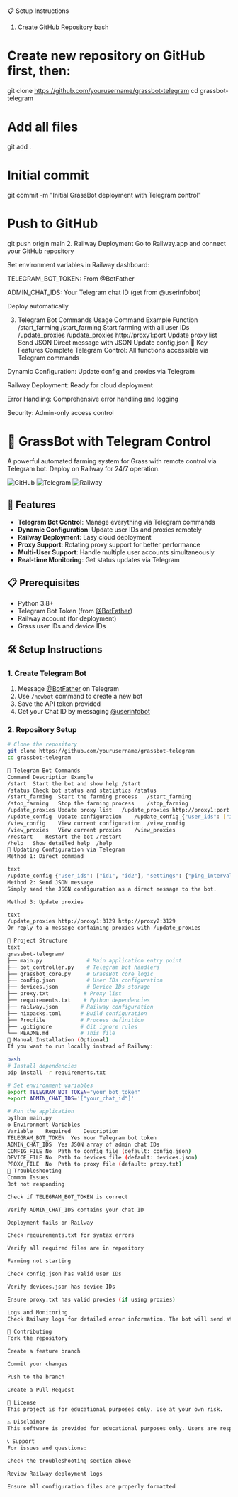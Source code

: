 📋 Setup Instructions
1. Create GitHub Repository
bash
# Create new repository on GitHub first, then:
git clone https://github.com/yourusername/grassbot-telegram
cd grassbot-telegram

# Add all files
git add .

# Initial commit
git commit -m "Initial GrassBot deployment with Telegram control"

# Push to GitHub
git push origin main
2. Railway Deployment
Go to Railway.app and connect your GitHub repository

Set environment variables in Railway dashboard:

TELEGRAM_BOT_TOKEN: From @BotFather

ADMIN_CHAT_IDS: Your Telegram chat ID (get from @userinfobot)

Deploy automatically

3. Telegram Bot Commands Usage
Command	Example	Function
/start_farming	/start_farming	Start farming with all user IDs
/update_proxies	/update_proxies http://proxy1:port	Update proxy list
Send JSON	Direct message with JSON	Update config.json
🔧 Key Features
Complete Telegram Control: All functions accessible via Telegram commands

Dynamic Configuration: Update config and proxies via Telegram

Railway Deployment: Ready for cloud deployment

Error Handling: Comprehensive error handling and logging

Security: Admin-only access control


# 🤖 GrassBot with Telegram Control

A powerful automated farming system for Grass with remote control via Telegram bot. Deploy on Railway for 24/7 operation.

![GitHub](https://img.shields.io/badge/python-3.8%2B-blue)
![Telegram](https://img.shields.io/badge/Telegram-Bot-green)
![Railway](https://img.shields.io/badge/Deploy-Railway-purple)

## 🚀 Features

- **Telegram Bot Control**: Manage everything via Telegram commands
- **Dynamic Configuration**: Update user IDs and proxies remotely
- **Railway Deployment**: Easy cloud deployment
- **Proxy Support**: Rotating proxy support for better performance
- **Multi-User Support**: Handle multiple user accounts simultaneously
- **Real-time Monitoring**: Get status updates via Telegram

## 📋 Prerequisites

- Python 3.8+
- Telegram Bot Token (from [@BotFather](https://t.me/BotFather))
- Railway account (for deployment)
- Grass user IDs and device IDs

## 🛠️ Setup Instructions

### 1. Create Telegram Bot

1. Message [@BotFather](https://t.me/BotFather) on Telegram
2. Use `/newbot` command to create a new bot
3. Save the API token provided
4. Get your Chat ID by messaging [@userinfobot](https://t.me/userinfobot)

### 2. Repository Setup

```bash
# Clone the repository
git clone https://github.com/yourusername/grassbot-telegram
cd grassbot-telegram

🤖 Telegram Bot Commands
Command	Description	Example
/start	Start the bot and show help	/start
/status	Check bot status and statistics	/status
/start_farming	Start the farming process	/start_farming
/stop_farming	Stop the farming process	/stop_farming
/update_proxies	Update proxy list	/update_proxies http://proxy1:port
/update_config	Update configuration	/update_config {"user_ids": ["id1"]}
/view_config	View current configuration	/view_config
/view_proxies	View current proxies	/view_proxies
/restart	Restart the bot	/restart
/help	Show detailed help	/help
🔄 Updating Configuration via Telegram
Method 1: Direct command

text
/update_config {"user_ids": ["id1", "id2"], "settings": {"ping_interval": 30}}
Method 2: Send JSON message
Simply send the JSON configuration as a direct message to the bot.

Method 3: Update proxies

text
/update_proxies http://proxy1:3129 http://proxy2:3129
Or reply to a message containing proxies with /update_proxies

📁 Project Structure
text
grassbot-telegram/
├── main.py              # Main application entry point
├── bot_controller.py    # Telegram bot handlers
├── grassbot_core.py     # GrassBot core logic
├── config.json          # User IDs configuration
├── devices.json         # Device IDs storage
├── proxy.txt           # Proxy list
├── requirements.txt    # Python dependencies
├── railway.json       # Railway configuration
├── nixpacks.toml      # Build configuration
├── Procfile           # Process definition
├── .gitignore         # Git ignore rules
└── README.md          # This file
🔧 Manual Installation (Optional)
If you want to run locally instead of Railway:

bash
# Install dependencies
pip install -r requirements.txt

# Set environment variables
export TELEGRAM_BOT_TOKEN="your_bot_token"
export ADMIN_CHAT_IDS='["your_chat_id"]'

# Run the application
python main.py
⚙️ Environment Variables
Variable	Required	Description
TELEGRAM_BOT_TOKEN	Yes	Your Telegram bot token
ADMIN_CHAT_IDS	Yes	JSON array of admin chat IDs
CONFIG_FILE	No	Path to config file (default: config.json)
DEVICE_FILE	No	Path to devices file (default: devices.json)
PROXY_FILE	No	Path to proxy file (default: proxy.txt)
🐛 Troubleshooting
Common Issues
Bot not responding

Check if TELEGRAM_BOT_TOKEN is correct

Verify ADMIN_CHAT_IDS contains your chat ID

Deployment fails on Railway

Check requirements.txt for syntax errors

Verify all required files are in repository

Farming not starting

Check config.json has valid user IDs

Verify devices.json has device IDs

Ensure proxy.txt has valid proxies (if using proxies)

Logs and Monitoring
Check Railway logs for detailed error information. The bot will send status updates to Telegram for monitoring.

🤝 Contributing
Fork the repository

Create a feature branch

Commit your changes

Push to the branch

Create a Pull Request

📄 License
This project is for educational purposes only. Use at your own risk.

⚠️ Disclaimer
This software is provided for educational purposes only. Users are responsible for complying with terms of service of any platforms they interact with.

📞 Support
For issues and questions:

Check the troubleshooting section above

Review Railway deployment logs

Ensure all configuration files are properly formatted


